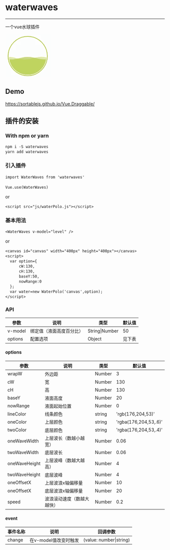 # waterwaves
---
一个vue水球插件

![演示动图](./static/soogif.gif)

## Demo

https://sortablejs.github.io/Vue.Draggable/

## 插件的安装

### With npm or yarn
```
npm i -S waterwaves
yarn add waterwaves
```

### 引入插件
```
import WaterWaves from 'waterwaves'

Vue.use(WaterWaves)
```
or
```
<script src="js/waterPolo.js"></script>
```

### 基本用法
```
<WaterWaves v-model="level" />
``` 
or
```
<canvas id="canvas" width="400px" height="400px"></canvas>
<script>
  var option={
      cW:130,
      cH:130,
      baseY:50,
      nowRange:0
  };
  var water=new WaterPolo('canvas',option);
</script>
```

### API

参数|说明|类型|默认值
-|-|-|-
v-model|绑定值（液面高度百分比）|String\|Number|50
options|配置选项|Object|见下表

#### options

参数|说明|类型|默认值
-|-|-|-
wrapW|外边距|Number|3
cW|宽|Number|130
cH|高|Number|130
baseY|液面高度|Number|20
nowRange|液面起始位置|Number|0
lineColor|线条颜色|string|'rgb(176,204,53)'
oneColor|上层颜色|string|'rgba(176,204,53,.6)'
twoColor|底层颜色|string|'rgba(176,204,53,.4)'
oneWaveWidth|上层波长（数越小越宽）|Number|0.06
twoWaveWidth|底层波长|Number|0.06
oneWaveHeight|上层波峰（数越大越高）|Number|4
twoWaveHeight|底层波峰|Number|4
oneOffsetX|上层波浪x轴偏移量|Number|10
oneOffsetX|底层波浪x轴偏移量|Number|20
speed|波浪滚动速度（数越大越快）|Number|0.2

#### event
事件名称|说明|回调参数
-|-|-
change|在v-model值改变时触发|(value: number\|string)